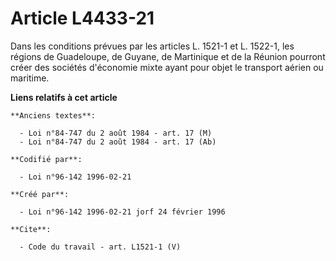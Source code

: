 # Article L4433-21

Dans les conditions prévues par les articles L. 1521-1 et L. 1522-1, les régions de Guadeloupe, de Guyane, de Martinique et
de la Réunion pourront créer des sociétés d'économie mixte ayant pour objet le transport aérien ou maritime.

**Liens relatifs à cet article**

	**Anciens textes**:

	  - Loi n°84-747 du 2 août 1984 - art. 17 (M)
	  - Loi n°84-747 du 2 août 1984 - art. 17 (Ab)

	**Codifié par**:

	  - Loi n°96-142 1996-02-21

	**Créé par**:

	  - Loi n°96-142 1996-02-21 jorf 24 février 1996

	**Cite**:

	  - Code du travail - art. L1521-1 (V)
